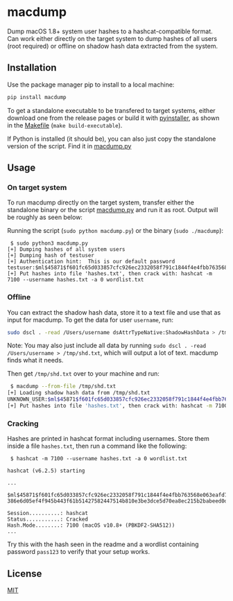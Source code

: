# macdump

Dump macOS 1.8+ system user hashes to a hashcat-compatible format.
Can work either directly on the target system to dump hashes of all users (root
required) or offline on shadow hash data extracted from the system.

## Installation

Use the package manager pip to install to a local machine:

```bash
pip install macdump
```

To get a standalone executable to be transfered to target systems, either download
one from the release pages or build it with [pyinstaller](https://pyinstaller.org/en/stable/),
as shown in the [Makefile](Makefile) (`make build-executable`).

If Python is installed (it should be), you can also just copy the standalone
version of the script. Find it in [macdump.py](macdump.py)

## Usage

### On target system

To run macdump directly on the target system, transfer either the standalone
binary or the script [macdump.py](macdump.py) and run it as root.
Output will be roughly as seen below:

Running the script (`sudo python macdump.py`) or the binary (`sudo ./macdump`):

```
 $ sudo python3 macdump.py
[+] Dumping hashes of all system users
[+] Dumping hash of testuser
[+] Authentication hint:  This is our default password
testuser:$ml$45871$f601fc65d033857cfc926ec2332058f791c1844f4e4fbb763568e063eafd742b$6eaf4c347e36648d471fe07fcf17b099d5f82ad050438d39dbad18a824b86d23165e69a881d699b0f3442658fe3ab77e9720e37386e6d05ef4f945b443f61b51427582447514b810e3be3dce5d70ea8ec215b2babeed0d92275ad662a04467134140a807c28178bb377503a50d4be1ba9d5944af88df04824a7075d1f9f116d5
[+] Put hashes into file 'hashes.txt', then crack with: hashcat -m 7100 --username hashes.txt -a 0 wordlist.txt
```

### Offline

You can extract the shadow hash data, store it to a text file and use that as
input for macdump.
To get the data for user `username`, run:

```bash
sudo dscl . -read /Users/username dsAttrTypeNative:ShadowHashData > /tmp/shd.txt
```

Note: You may also just include all data by running `sudo dscl . -read /Users/username > /tmp/shd.txt`,
which will output a lot of text. macdump finds what it needs.

Then get `/tmp/shd.txt` over to your machine and run:

```bash
 $ macdump --from-file /tmp/shd.txt
[+] Loading shadow hash data from /tmp/shd.txt
UNKNOWN_USER:$ml$45871$f601fc65d033857cfc926ec2332058f791c1844f4e4fbb763568e063eafd742b$6eaf4c347e36648d471fe07fcf17b099d5f82ad050438d39dbad18a824b86d23165e69a881d699b0f3442658fe3ab77e9720e37386e6d05ef4f945b443f61b51427582447514b810e3be3dce5d70ea8ec215b2babeed0d92275ad662a04467134140a807c28178bb377503a50d4be1ba9d5944af88df04824a7075d1f9f116d5
[+] Put hashes into file 'hashes.txt', then crack with: hashcat -m 7100 --username hashes.txt -a 0 wordlist.txt
```

### Cracking

Hashes are printed in hashcat format including usernames.
Store them inside a file `hashes.txt`, then run a command like the following:

```
 $ hashcat -m 7100 --username hashes.txt -a 0 wordlist.txt

hashcat (v6.2.5) starting

...

$ml$45871$f601fc65d033857cfc926ec2332058f791c1844f4e4fbb763568e063eafd742b$6eaf4c347e36648d471fe07fcf17b099d5f82ad050438d39dbad18a824b86d23165e69a881d699b0f3442658fe3ab77e9720e37
386e6d05ef4f945b443f61b51427582447514b810e3be3dce5d70ea8ec215b2babeed0d92275ad662a04467134140a807c28178bb377503a50d4be1ba9d5944af88df04824a7075d1f9f116d5:pass123

Session..........: hashcat
Status...........: Cracked
Hash.Mode........: 7100 (macOS v10.8+ (PBKDF2-SHA512))
...
```

Try this with the hash seen in the readme and a wordlist containing password
`pass123` to verify that your setup works.

## License
[MIT](https://choosealicense.com/licenses/mit/)

